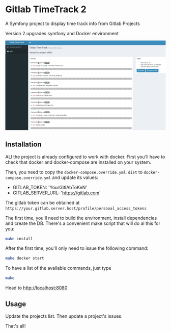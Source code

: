 Gitlab TimeTrack 2
==================

A Symfony project to display time track info from Gitlab Projects

Version 2 upgrades symfony and Docker environment

![Gitlab TimeTrack screenshot](doc/images/screenshot.png)

Installation
------------

ALl the project is already configured to work with docker.
First you'll have to check that docker and docker-compose are installed on your system.

Then, you need to copy the `docker-compose.override.yml.dist` to `docker-compose.override.yml` 
and update its values:

* GITLAB_TOKEN: 'YourGitlAbToKeN'
* GITLAB_SERVER_URL: 'https://gitlab.com' 

The gitlab token can be obtained at `https://your.gitlab.server.host/profile/personal_access_tokens`

The first time, you'll need to build the environment, install dependencies and create the DB. There's a convenient
make script that will do al this for you: 

```bash
make install
``` 

After the first time, you'll only need to issue the following command:

```bash
make docker start
```

To have a list of the available commands, just type

```bash
make
```

Head to [http://localhost:8080](http://localhost:8080)

Usage
-----

Update the projects list. Then update a project's issues.

That's all!
